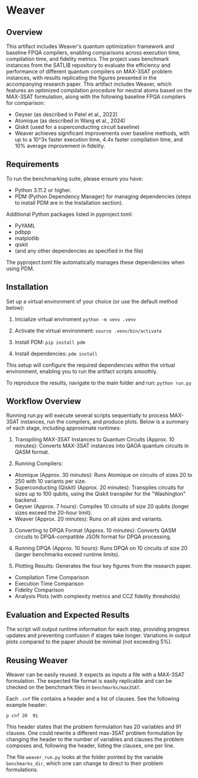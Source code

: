# Weaver

## Overview
This artifact includes Weaver's quantum optimization framework and baseline FPQA compilers, enabling comparisons across execution time, compilation time, and fidelity metrics. The project uses benchmark instances from the SATLIB repository to evaluate the efficiency and performance of different quantum compilers on MAX-3SAT problem instances, with results replicating the figures presented in the accompanying research paper.
This artifact includes Weaver, which features an optimized compilation procedure for neutral atoms based on the MAX-3SAT formulation, along with the following baseline FPQA compilers for comparison:

- Geyser (as described in Patel et al., 2022)
- Atomique (as described in Wang et al., 2024)
- Qiskit (used for a superconducting circuit baseline)
- Weaver achieves significant improvements over baseline methods, with up to a 10^3x faster execution time, 4.4x faster compilation time, and 10% average improvement in fidelity.

## Requirements
To run the benchmarking suite, please ensure you have:

- Python 3.11.2 or higher.
- PDM (Python Dependency Manager) for managing dependencies (steps to install PDM are in the Installation section).

Additional Python packages listed in pyproject.toml:
- PyYAML
- pdbpp
- matplotlib
- qiskit
- (and any other dependencies as specified in the file)

The pyproject.toml file automatically manages these dependencies when using PDM.

## Installation
Set up a virtual environment of your choice (or use the default method below):

1. Inicialize virtual enviroment
`python -m venv .venv`

2. Activate the virtual environment:
`source .venv/bin/activate`

3. Install PDM:
`pip install pdm`

4. Install dependencies:
`pdm install`

This setup will configure the required dependencies within the virtual environment, enabling you to run the artifact scripts smoothly.

To reproduce the results, navigate to the main folder and run:
`python run.py`

## Workflow Overview
Running run.py will execute several scripts sequentially to process MAX-3SAT instances, run the compilers, and produce plots. Below is a summary of each stage, including approximate runtimes:

1. Transpiling MAX-3SAT Instances to Quantum Circuits (Approx. 10 minutes): Converts MAX-3SAT instances into QAOA quantum circuits in QASM format.

2. Running Compilers:

- Atomique (Approx. 30 minutes): Runs Atomique on circuits of sizes 20 to 250 with 10 variants per size.
- Superconducting (Qiskit) (Approx. 20 minutes): Transpiles circuits for sizes up to 100 qubits, using the Qiskit transpiler for the "Washington" backend.
- Geyser (Approx. 7 hours): Compiles 10 circuits of size 20 qubits (longer sizes exceed the 20-hour limit).
- Weaver (Approx. 20 minutes): Runs on all sizes and variants.

3. Converting to DPQA Format (Approx. 10 minutes): Converts QASM circuits to DPQA-compatible JSON format for DPQA processing.

4. Running DPQA (Approx. 10 hours): Runs DPQA on 10 circuits of size 20 (larger benchmarks exceed runtime limits).

5. Plotting Results: Generates the four key figures from the research paper.

- Compilation Time Comparison
- Execution Time Comparison
- Fidelity Comparison
- Analysis Plots (with complexity metrics and CCZ fidelity thresholds)

## Evaluation and Expected Results
The script will output runtime information for each step, providing progress updates and preventing confusion if stages take longer. Variations in output plots compared to the paper should be minimal (not exceeding 5%).

## Reusing Weaver
Weaver can be easily reused. It expects as inputs a file with a MAX-3SAT formulation.
The expected file format is easily replicable and can be checked on the benchmark files in `benchmarks/max3SAT`.

Each `.cnf` file contains a header and a list of clauses. See the following example header:

`p cnf 20  91`

This header states that the problem formulation has 20 variables and 91 clauses.
One could rewrite a different max-3SAT problem formulation by changing the header to the number of variables and clauses the problem composes and, following the header, listing the clauses, one per line.

The file `weaver_run.py` looks at the folder pointed by the variable `benchmarks_dir`, which one can change to direct to their problem formulations.


